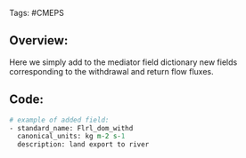 Tags: #CMEPS

## Overview:
Here we simply add to the mediator field dictionary new fields corresponding to the withdrawal and return flow fluxes.

## Code:
```perl
# example of added field:
- standard_name: Flrl_dom_withd
  canonical_units: kg m-2 s-1
  description: land export to river
```